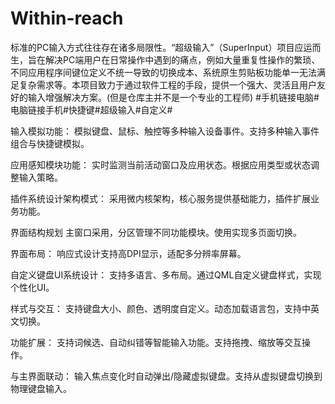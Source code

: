 # Within-reach
标准的PC输入方式往往存在诸多局限性。“超级输入”（SuperInput）项目应运而生，旨在解决PC端用户在日常操作中遇到的痛点，例如大量重复性操作的繁琐、不同应用程序间键位定义不统一导致的切换成本、系统原生剪贴板功能单一无法满足复杂需求等。本项目致力于通过软件工程的手段，提供一个强大、灵活且用户友好的输入增强解决方案。(但是仓库主并不是一个专业的工程师)
#手机链接电脑#电脑链接手机#快捷键#超级输入#自定义#

输入模拟功能：
模拟键盘、鼠标、触控等多种输入设备事件。支持多种输入事件组合与快捷键模拟。

应用感知模块功能：
实时监测当前活动窗口及应用状态。根据应用类型或状态调整输入策略。

插件系统设计架构模式：
采用微内核架构，核心服务提供基础能力，插件扩展业务功能。

界面结构规划
主窗口采用，分区管理不同功能模块。使用实现多页面切换。

界面布局：
响应式设计支持高DPI显示，适配多分辨率屏幕。

自定义键盘UI系统设计：
支持多语言、多布局。通过QML自定义键盘样式，实现个性化UI。

样式与交互：
支持键盘大小、颜色、透明度自定义。动态加载语言包，支持中英文切换。

功能扩展：
支持词候选、自动纠错等智能输入功能。支持拖拽、缩放等交互操作。

与主界面联动：
输入焦点变化时自动弹出/隐藏虚拟键盘。支持从虚拟键盘切换到物理键盘输入。
